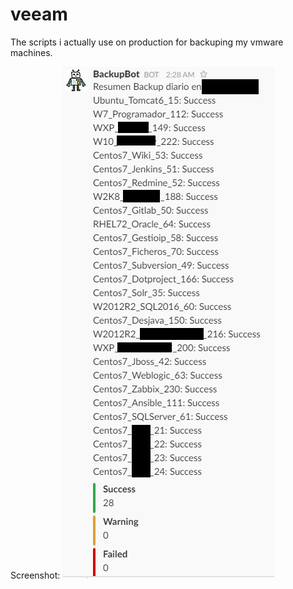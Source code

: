 # veeam
The scripts i actually use on production for backuping my vmware machines.

Screenshot:
![alt tag](https://raw.githubusercontent.com/dgacias/veeam/master/backups.PNG)
